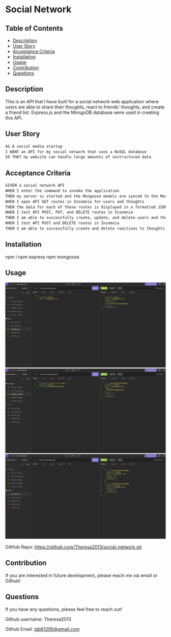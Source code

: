 # Social Network

## Table of Contents

- [Description](#description)
- [User Story](#user-story)
- [Acceptance Criteria](#acceptance-criteria)
- [Installation](#installation)
- [Usage](#usage)
- [Contribution](#contribution)
- [Questions](#questions)

## Description

This is an API that I have built for a social network web application where users are able to share their thoughts, react to friends' thoughts, and create a friend list. Express.js and the MongoDB database were used in creating this API.

## User Story

```md
AS A social media startup
I WANT an API for my social network that uses a NoSQL database
SO THAT my website can handle large amounts of unstructured data
```

## Acceptance Criteria

```md
GIVEN a social network API
WHEN I enter the command to invoke the application
THEN my server is started and the Mongoose models are synced to the MongoDB database
WHEN I open API GET routes in Insomnia for users and thoughts
THEN the data for each of these routes is displayed in a formatted JSON
WHEN I test API POST, PUT, and DELETE routes in Insomnia
THEN I am able to successfully create, update, and delete users and thoughts in my database
WHEN I test API POST and DELETE routes in Insomnia
THEN I am able to successfully create and delete reactions to thoughts and add and remove friends to a user’s friend list
```

## Installation

npm i
npm express
npm mongoose

## Usage

![Demo](./images/Screenshot.png)
![Demo](./images/Screenshot1.png)
![Demo](./images/Screenshot2.png)

GitHub Repo: https://github.com/Theresa2013/social-network.git

## Contribution

If you are interested in future development, please reach me via email or Github!

## Questions

If you have any questions, please feel free to reach out!

Github username: Theresa2013

Github Email: tab61295@gmail.com
